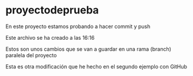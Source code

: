 # proyectodeprueba
En este proyecto estamos probando a hacer commit y push

Este archivo se ha creado a las 16:16

Estos son unos cambios que se van a guardar en una rama (branch) paralela del proyecto

Esta es otra modificación que he hecho en el segundo ejemplo con GitHub
